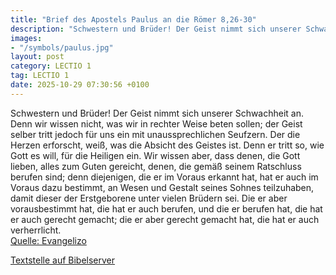 ```yaml
---
title: "Brief des Apostels Paulus an die Römer 8,26-30"
description: "Schwestern und Brüder! Der Geist nimmt sich unserer Schwachheit an. Denn wir wissen nicht, was wir in rechter Weise beten sollen; der Geist selber tritt jedoch für uns ein mit unaussprechlichen Seufzern. Der die Herzen erforscht, weiß, was die Absicht des Geistes ist. Denn er tri...."
images:
- "/symbols/paulus.jpg"
layout: post
category: LECTIO 1
tag: LECTIO 1
date: 2025-10-29 07:30:56 +0100
---
```

Schwestern und Brüder! Der Geist nimmt sich unserer Schwachheit an. Denn wir wissen nicht, was wir in rechter Weise beten sollen; der Geist selber tritt jedoch für uns ein mit unaussprechlichen Seufzern.
Der die Herzen erforscht, weiß, was die Absicht des Geistes ist. Denn er tritt so, wie Gott es will, für die Heiligen ein.<!--more-->
Wir wissen aber, dass denen, die Gott lieben, alles zum Guten gereicht, denen, die gemäß seinem Ratschluss berufen sind;
denn diejenigen, die er im Voraus erkannt hat, hat er auch im Voraus dazu bestimmt, an Wesen und Gestalt seines Sohnes teilzuhaben, damit dieser der Erstgeborene unter vielen Brüdern sei.
Die er aber vorausbestimmt hat, die hat er auch berufen, und die er berufen hat, die hat er auch gerecht gemacht; die er aber gerecht gemacht hat, die hat er auch verherrlicht.<br>
[Quelle: Evangelizo](https://evangeliumtagfuertag.org/DE/gospel)

[Textstelle auf Bibelserver](https://www.bibleserver.com/EU/Römer8,26-30)
